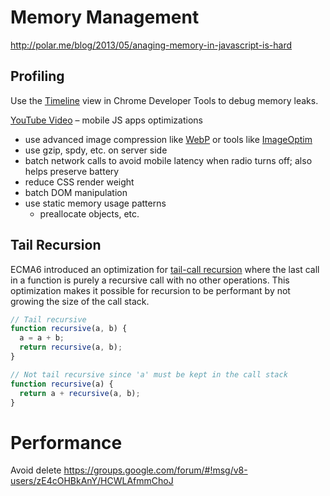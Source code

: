 Memory Management
=================

http://polar.me/blog/2013/05/anaging-memory-in-javascript-is-hard

## Profiling

Use the [Timeline](https://developer.chrome.com/devtools/docs/javascript-memory-profiling) view in Chrome Developer Tools to debug memory leaks.

[YouTube Video](https://www.youtube.com/watch?v=0UNWi7FA36M&t=28m43s) – mobile JS apps optimizations
- use advanced image compression like [WebP](https://developers.google.com/speed/webp/?csw=1) or tools like [ImageOptim](https://imageoptim.com/)
- use gzip, spdy, etc. on server side
- batch network calls to avoid mobile latency when radio turns off; also helps preserve battery
- reduce CSS render weight
- batch DOM manipulation
- use static memory usage patterns
  - preallocate objects, etc.


## Tail Recursion

ECMA6 introduced an optimization for [tail-call recursion](http://duartes.org/gustavo/blog/post/tail-calls-optimization-es6/) 
where the last call in a function is purely a recursive call with no other operations.
This optimization makes it possible for recursion to be performant by not growing 
the size of the call stack.

```javascript
// Tail recursive
function recursive(a, b) {
  a = a + b;
  return recursive(a, b);
}

// Not tail recursive since 'a' must be kept in the call stack
function recursive(a) {
  return a + recursive(a, b);
}
```


Performance
===========

Avoid delete
https://groups.google.com/forum/#!msg/v8-users/zE4cOHBkAnY/HCWLAfmmChoJ

